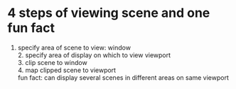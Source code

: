 # 4 steps of <b>viewing </b>scene and one fun fact
1. specify area of scene to view: window<br>2. specify area of display on which to view viewport<br>3. clip scene to window<br>4. map clipped scene to viewport<br>fun fact: can display several scenes in different areas on same viewport

